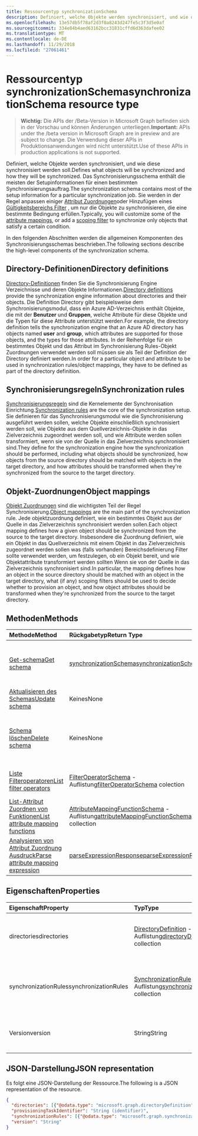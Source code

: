 ```yaml
---
title: Ressourcentyp synchronizationSchema
description: Definiert, welche Objekte werden synchronisiert, und wie diese synchronisiert werden soll. Das Synchronisierungsschema enthält die meisten der Setupinformationen für einen bestimmten Synchronisierungsauftrag. Sie werden in der Regel anpassen einiger Attribut Zuordnungen oder Hinzufügen eines Gültigkeitsbereichs Filters zum Synchronisieren von nur Objekte, die eine bestimmte Bedingung erfüllen.
ms.openlocfilehash: 13e57db5f78af2d3f0a8243d247fe5c3f3d5e0af
ms.sourcegitcommit: 334e84b4aed63162bcc31831cffd6d363dafee02
ms.translationtype: MT
ms.contentlocale: de-DE
ms.lasthandoff: 11/29/2018
ms.locfileid: "27061461"
---
```

# <a name="synchronizationschema-resource-type"></a><span data-ttu-id="2f723-105">Ressourcentyp synchronizationSchema</span><span class="sxs-lookup"><span data-stu-id="2f723-105">synchronizationSchema resource type</span></span>

> <span data-ttu-id="2f723-106">**Wichtig:** Die APIs der /Beta-Version in Microsoft Graph befinden sich in der Vorschau und können Änderungen unterliegen.</span><span class="sxs-lookup"><span data-stu-id="2f723-106">**Important:** APIs under the /beta version in Microsoft Graph are in preview and are subject to change.</span></span> <span data-ttu-id="2f723-107">Die Verwendung dieser APIs in Produktionsanwendungen wird nicht unterstützt.</span><span class="sxs-lookup"><span data-stu-id="2f723-107">Use of these APIs in production applications is not supported.</span></span>

<span data-ttu-id="2f723-108">Definiert, welche Objekte werden synchronisiert, und wie diese synchronisiert werden soll.</span><span class="sxs-lookup"><span data-stu-id="2f723-108">Defines what objects will be synchronized and how they will be synchronized.</span></span> <span data-ttu-id="2f723-109">Das Synchronisierungsschema enthält die meisten der Setupinformationen für einen bestimmten Synchronisierungsauftrag.</span><span class="sxs-lookup"><span data-stu-id="2f723-109">The synchronization schema contains most of the setup information for a particular synchronization job.</span></span> <span data-ttu-id="2f723-110">Sie werden in der Regel anpassen einiger [Attribut Zuordnungen](synchronization-attributemapping.md)oder Hinzufügen eines [Gültigkeitsbereichs Filter](synchronization-filter.md) , um nur die Objekte zu synchronisieren, die eine bestimmte Bedingung erfüllen.</span><span class="sxs-lookup"><span data-stu-id="2f723-110">Typically, you will customize some of the [attribute mappings](synchronization-attributemapping.md), or add a [scoping filter](synchronization-filter.md) to synchronize only objects that satisfy a certain condition.</span></span>

<span data-ttu-id="2f723-111">In den folgenden Abschnitten werden die allgemeinen Komponenten des Synchronisierungsschemas beschrieben.</span><span class="sxs-lookup"><span data-stu-id="2f723-111">The following sections describe the high-level components of the synchronization schema.</span></span>

## <a name="directory-definitions"></a><span data-ttu-id="2f723-112">Directory-Definitionen</span><span class="sxs-lookup"><span data-stu-id="2f723-112">Directory definitions</span></span>

<span data-ttu-id="2f723-113">[Directory-Definitionen](synchronization-directorydefinition.md) finden Sie die Synchronisierung Engine Verzeichnisse und deren Objekte Informationen.</span><span class="sxs-lookup"><span data-stu-id="2f723-113">[Directory definitions](synchronization-directorydefinition.md) provide the synchronization engine information about directories and their objects.</span></span> <span data-ttu-id="2f723-114">Die Definition Directory gibt beispielsweise dem Synchronisierungsmodul, dass ein Azure AD-Verzeichnis enthält Objekte, die mit der **Benutzer** und **Gruppen**, welche Attribute für diese Objekte und die Typen für diese Attribute unterstützt werden.</span><span class="sxs-lookup"><span data-stu-id="2f723-114">For example, the directory definition tells the synchronization engine that an Azure AD directory has objects named **user** and **group**, which attributes are supported for those objects, and the types for those attributes.</span></span> <span data-ttu-id="2f723-115">In der Reihenfolge für ein bestimmtes Objekt und das Attribut im Synchronisierung Rules-Objekt Zuordnungen verwendet werden soll müssen sie als Teil der Definition der Directory definiert werden.</span><span class="sxs-lookup"><span data-stu-id="2f723-115">In order for a particular object and attribute to be used in synchronization rules/object mappings, they have to be defined as part of the directory definition.</span></span>

## <a name="synchronization-rules"></a><span data-ttu-id="2f723-116">Synchronisierungsregeln</span><span class="sxs-lookup"><span data-stu-id="2f723-116">Synchronization rules</span></span>

<span data-ttu-id="2f723-117">[Synchronisierungsregeln](synchronization-synchronizationrule.md) sind die Kernelemente der Synchronisation Einrichtung.</span><span class="sxs-lookup"><span data-stu-id="2f723-117">[Synchronization rules](synchronization-synchronizationrule.md) are the core of the synchronization setup.</span></span> <span data-ttu-id="2f723-118">Sie definieren für das Synchronisierungsmodul wie die Synchronisierung ausgeführt werden sollen, welche Objekte einschließlich synchronisiert werden soll, wie Objekte aus dem Quellverzeichnis-Objekte in das Zielverzeichnis zugeordnet werden soll, und wie Attribute werden sollen transformiert, wenn sie von der Quelle in das Zielverzeichnis synchronisiert sind.</span><span class="sxs-lookup"><span data-stu-id="2f723-118">They define for the synchronization engine how the synchronization should be performed, including what objects should be synchronized, how objects from the source directory should be matched with objects in the target directory, and how attributes should be transformed when they're synchronized from the source to the target directory.</span></span> 

## <a name="object-mappings"></a><span data-ttu-id="2f723-119">Objekt-Zuordnungen</span><span class="sxs-lookup"><span data-stu-id="2f723-119">Object mappings</span></span>

<span data-ttu-id="2f723-120">[Objekt Zuordnungen](synchronization-objectmapping.md) sind die wichtigsten Teil der Regel Synchronisierung.</span><span class="sxs-lookup"><span data-stu-id="2f723-120">[Object mappings](synchronization-objectmapping.md) are the main part of the synchronization rule.</span></span> <span data-ttu-id="2f723-121">Jede objektzuordnung definiert, wie ein bestimmtes Objekt aus der Quelle in das Zielverzeichnis synchronisiert werden sollen.</span><span class="sxs-lookup"><span data-stu-id="2f723-121">Each object mapping defines how a given object should be synchronized from the source to the target directory.</span></span> <span data-ttu-id="2f723-122">Insbesondere die Zuordnung definiert, wie ein Objekt in das Quellverzeichnis mit einem Objekt in das Zielverzeichnis zugeordnet werden sollen was (falls vorhanden) Bereichsdefinierung Filter sollte verwendet werden, um festzulegen, ob ein Objekt bereit, und wie Objektattribute transformiert werden sollten Wenn sie von der Quelle in das Zielverzeichnis synchronisiert sind.</span><span class="sxs-lookup"><span data-stu-id="2f723-122">In particular, the mapping defines how an object in the source directory should be matched with an object in the target directory, what (if any) scoping filters should be used to decide whether to provision an object, and how object attributes should be transformed when they're synchronized from the source to the target directory.</span></span>

## <a name="methods"></a><span data-ttu-id="2f723-123">Methoden</span><span class="sxs-lookup"><span data-stu-id="2f723-123">Methods</span></span>

| <span data-ttu-id="2f723-124">Methode</span><span class="sxs-lookup"><span data-stu-id="2f723-124">Method</span></span>        | <span data-ttu-id="2f723-125">Rückgabetyp</span><span class="sxs-lookup"><span data-stu-id="2f723-125">Return Type</span></span>               | <span data-ttu-id="2f723-126">Beschreibung</span><span class="sxs-lookup"><span data-stu-id="2f723-126">Description</span></span>                  |
|:--------------|:--------------------------|:-----------------------------|
|[<span data-ttu-id="2f723-127">Get-schema</span><span class="sxs-lookup"><span data-stu-id="2f723-127">Get schema</span></span>](../api/synchronization-synchronizationschema-get.md)    |[<span data-ttu-id="2f723-128">synchronizationSchema</span><span class="sxs-lookup"><span data-stu-id="2f723-128">synchronizationSchema</span></span>](synchronization-synchronizationschema.md)   |<span data-ttu-id="2f723-129">Lesen Sie Eigenschaften und Beziehungen des **SynchronizationSchema** -Objekts.</span><span class="sxs-lookup"><span data-stu-id="2f723-129">Read properties and relationships of the **synchronizationSchema** object.</span></span>|
|[<span data-ttu-id="2f723-130">Aktualisieren des Schemas</span><span class="sxs-lookup"><span data-stu-id="2f723-130">Update schema</span></span>](../api/synchronization-synchronizationschema-update.md)    |<span data-ttu-id="2f723-131">Keines</span><span class="sxs-lookup"><span data-stu-id="2f723-131">None</span></span>   |<span data-ttu-id="2f723-132">Aktualisieren Sie das Synchronisierungsschema.</span><span class="sxs-lookup"><span data-stu-id="2f723-132">Update the synchronization schema.</span></span> |
|[<span data-ttu-id="2f723-133">Schema löschen</span><span class="sxs-lookup"><span data-stu-id="2f723-133">Delete schema</span></span>](../api/synchronization-synchronizationschema-delete.md)    |<span data-ttu-id="2f723-134">Keines</span><span class="sxs-lookup"><span data-stu-id="2f723-134">None</span></span>   |<span data-ttu-id="2f723-135">Löschen Sie das angepasste Schema, das Schema auf die Standardkonfiguration zurücksetzen.</span><span class="sxs-lookup"><span data-stu-id="2f723-135">Delete the customized schema, resetting the schema to the default configuration.</span></span> |
|[<span data-ttu-id="2f723-136">Liste Filteroperatoren</span><span class="sxs-lookup"><span data-stu-id="2f723-136">List filter operators</span></span>](../api/synchronization-synchronizationschema-filteroperators.md)    |<span data-ttu-id="2f723-137">[FilterOperatorSchema](../resources/synchronization-filteroperatorschema.md) -Auflistung</span><span class="sxs-lookup"><span data-stu-id="2f723-137">[filterOperatorSchema](../resources/synchronization-filteroperatorschema.md) colection</span></span>   |<span data-ttu-id="2f723-138">Alle in den Gültigkeitsbereichen Filtern unterstützte Operatoren aufgelistet.</span><span class="sxs-lookup"><span data-stu-id="2f723-138">List all operators supported in the scoping filters.</span></span> |
|[<span data-ttu-id="2f723-139">List-Attribut Zuordnen von Funktionen</span><span class="sxs-lookup"><span data-stu-id="2f723-139">List attribute mapping functions</span></span>](../api/synchronization-synchronizationschema-functions.md)    |<span data-ttu-id="2f723-140">[AttributeMappingFunctionSchema](../resources/synchronization-attributemappingfunctionschema.md) -Auflistung</span><span class="sxs-lookup"><span data-stu-id="2f723-140">[attributeMappingFunctionSchema](../resources/synchronization-attributemappingfunctionschema.md) collection</span></span>   |<span data-ttu-id="2f723-141">Listen Sie alle Funktionen, die in das Attribut Zuordnung Ausdrücken unterstützt.</span><span class="sxs-lookup"><span data-stu-id="2f723-141">List all functions supported in the attribute mapping expressions.</span></span> |
|[<span data-ttu-id="2f723-142">Analysieren von Attribut Zuordnung Ausdruck</span><span class="sxs-lookup"><span data-stu-id="2f723-142">Parse attribute mapping expression</span></span>](../api/synchronization-synchronizationschema-parseexpression.md)|[<span data-ttu-id="2f723-143">parseExpressionResponse</span><span class="sxs-lookup"><span data-stu-id="2f723-143">parseExpressionResponse</span></span>](synchronization-parseexpressionresponse.md)|<span data-ttu-id="2f723-144">Ein Zeichenfolgenausdruck in einem [AttributeMappingSource analysieren</span><span class="sxs-lookup"><span data-stu-id="2f723-144">Parse a string expression into an [attributeMappingSource</span></span>|<span data-ttu-id="2f723-145">(.. / resources/synchronization_attributemappingsource.md) Objekt.</span><span class="sxs-lookup"><span data-stu-id="2f723-145">(../resources/synchronization_attributemappingsource.md) object.</span></span>|


## <a name="properties"></a><span data-ttu-id="2f723-146">Eigenschaften</span><span class="sxs-lookup"><span data-stu-id="2f723-146">Properties</span></span>

| <span data-ttu-id="2f723-147">Eigenschaft</span><span class="sxs-lookup"><span data-stu-id="2f723-147">Property</span></span>      | <span data-ttu-id="2f723-148">Typ</span><span class="sxs-lookup"><span data-stu-id="2f723-148">Type</span></span>      | <span data-ttu-id="2f723-149">Beschreibung</span><span class="sxs-lookup"><span data-stu-id="2f723-149">Description</span></span>    |
|:--------------|:----------|:---------------|
|<span data-ttu-id="2f723-150">directories</span><span class="sxs-lookup"><span data-stu-id="2f723-150">directories</span></span>            |<span data-ttu-id="2f723-151">[DirectoryDefinition](synchronization-directorydefinition.md) -Auflistung</span><span class="sxs-lookup"><span data-stu-id="2f723-151">[directoryDefinition](synchronization-directorydefinition.md) collection</span></span>   |<span data-ttu-id="2f723-152">Beschreibt Verzeichnisse und Objekte, die Teil der [SynchronizationJob](synchronization-synchronizationjob.md) oder [SynchronisationVorlage](synchronization-synchronizationtemplate.md)sind.</span><span class="sxs-lookup"><span data-stu-id="2f723-152">Describes directories and objects that are part of the [synchronizationJob](synchronization-synchronizationjob.md) or [synchronizationTemplate](synchronization-synchronizationtemplate.md).</span></span> |
|<span data-ttu-id="2f723-153">synchronizationRules</span><span class="sxs-lookup"><span data-stu-id="2f723-153">synchronizationRules</span></span>   |<span data-ttu-id="2f723-154">[SynchronizationRule](synchronization-synchronizationrule.md) -Auflistung</span><span class="sxs-lookup"><span data-stu-id="2f723-154">[synchronizationRule](synchronization-synchronizationrule.md) collection</span></span>   |<span data-ttu-id="2f723-155">Eine Auflistung von Regeln für die [SynchronizationJob](synchronization-synchronizationjob.md) oder [SynchronisationVorlage](synchronization-synchronizationtemplate.md)konfiguriert sind,</span><span class="sxs-lookup"><span data-stu-id="2f723-155">A collection of synchronization rules configured for the [synchronizationJob](synchronization-synchronizationjob.md) or [synchronizationTemplate](synchronization-synchronizationtemplate.md),</span></span> |
|<span data-ttu-id="2f723-156">Version</span><span class="sxs-lookup"><span data-stu-id="2f723-156">version</span></span>                |<span data-ttu-id="2f723-157">String</span><span class="sxs-lookup"><span data-stu-id="2f723-157">String</span></span>                             |<span data-ttu-id="2f723-158">Die Version des Schemas, bei jeder Änderung Schema automatisch aktualisiert.</span><span class="sxs-lookup"><span data-stu-id="2f723-158">The version of the schema, updated automatically with every schema change.</span></span>|


## <a name="json-representation"></a><span data-ttu-id="2f723-159">JSON-Darstellung</span><span class="sxs-lookup"><span data-stu-id="2f723-159">JSON representation</span></span>

<span data-ttu-id="2f723-160">Es folgt eine JSON-Darstellung der Ressource.</span><span class="sxs-lookup"><span data-stu-id="2f723-160">The following is a JSON representation of the resource.</span></span>

<!-- {
  "blockType": "resource",
  "optionalProperties": [

  ],
  "@odata.type": "microsoft.graph.synchronizationSchema"
}-->

```json
{
  "directories": [{"@odata.type": "microsoft.graph.directoryDefinition"}],
  "provisioningTaskIdentifier": "String (identifier)",
  "synchronizationRules": [{"@odata.type": "microsoft.graph.synchronizationRule"}],
  "version": "String"
}
```

<!-- uuid: 8fcb5dbc-d5aa-4681-8e31-b001d5168d79
2015-10-25 14:57:30 UTC -->
<!-- {
  "type": "#page.annotation",
  "description": "synchronizationSchema resource",
  "keywords": "",
  "section": "documentation",
  "tocPath": ""
}-->